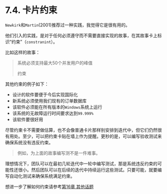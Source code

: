 # 7.4. 卡片约束

`Newkirk`和`Martin`(2001)推荐过一种实践，我觉得它是很有用的。

他们引入的实践，是对于任何必须遵守而不需要直接实现的故事，在其故事卡上标识“约束”（`constranint`）。

比如这样的故事：

> 系统必须支持最大50个并发用户的峰值
>
> 约束

其他约束的例子如下：

- 设计的软件要便于今后实现国际化
- 新系统必须使用我们现有的订单数据库
- 该软件必须能在所有版本的`Windows`系统上运行
- 该系统的无故障运行时间要求达到`99.999%`
- 该软件要很好用

尽管约束卡不需要做估算，也不会像普通卡片那样别安排到迭代中，但它们仍然很有用处。至少，可以把约束卡贴在墙上作为提醒。更秒的是，可以编写验收测试来确保系统没有违反约束。

> 例如，为上面的故事编写测不是一件难事。

理想情况下，团队可以在最初几轮迭代中一轮中编写测试，那是系统违反约束的可能性还很小。然后团队可以在后续的迭代中持续运行这些测试。只要可能，就要编写自动化测试来确保系统满足约束。

想进一步了解如何约束请参考[第16章 其他话题](../ch16/README.md)
